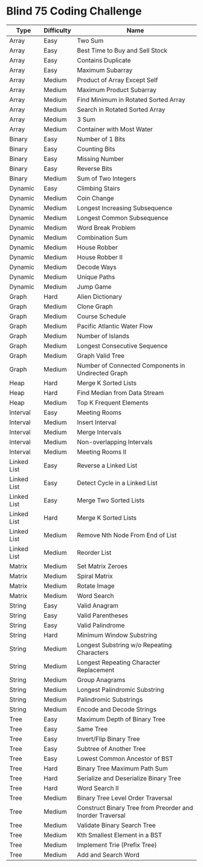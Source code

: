 # Blind 75 Coding Challenge

| Type        | Difficulty | Name                                                      |
|-------------|------------|-----------------------------------------------------------|
| Array       | Easy       | Two Sum                                                   |
| Array       | Easy       | Best Time to Buy and Sell Stock                           |
| Array       | Easy       | Contains Duplicate                                        |
| Array       | Easy       | Maximum Subarray                                          |
| Array       | Medium     | Product of Array Except Self                              |
| Array       | Medium     | Maximum Product Subarray                                  |
| Array       | Medium     | Find Minimum in Rotated Sorted Array                      |
| Array       | Medium     | Search in Rotated Sorted Array                            |
| Array       | Medium     | 3 Sum                                                     |
| Array       | Medium     | Container with Most Water                                 |
| Binary      | Easy       | Number of 1 Bits                                          |
| Binary      | Easy       | Counting Bits                                             |
| Binary      | Easy       | Missing Number                                            |
| Binary      | Easy       | Reverse Bits                                              |
| Binary      | Medium     | Sum of Two Integers                                       |
| Dynamic     | Easy       | Climbing Stairs                                           |
| Dynamic     | Medium     | Coin Change                                               |
| Dynamic     | Medium     | Longest Increasing Subsequence                            |
| Dynamic     | Medium     | Longest Common Subsequence                                |
| Dynamic     | Medium     | Word Break Problem                                        |
| Dynamic     | Medium     | Combination Sum                                           |
| Dynamic     | Medium     | House Robber                                              |
| Dynamic     | Medium     | House Robber II                                           |
| Dynamic     | Medium     | Decode Ways                                               |
| Dynamic     | Medium     | Unique Paths                                              |
| Dynamic     | Medium     | Jump Game                                                 |
| Graph       | Hard       | Alien Dictionary                                          |
| Graph       | Medium     | Clone Graph                                               |
| Graph       | Medium     | Course Schedule                                           |
| Graph       | Medium     | Pacific Atlantic Water Flow                               |
| Graph       | Medium     | Number of Islands                                         |
| Graph       | Medium     | Longest Consecutive Sequence                              |
| Graph       | Medium     | Graph Valid Tree                                          |
| Graph       | Medium     | Number of Connected Components in Undirected Graph        |
| Heap        | Hard       | Merge K Sorted Lists                                      |
| Heap        | Hard       | Find Median from Data Stream                              |
| Heap        | Medium     | Top K Frequent Elements                                   |
| Interval    | Easy       | Meeting Rooms                                             |
| Interval    | Medium     | Insert Interval                                           |
| Interval    | Medium     | Merge Intervals                                           |
| Interval    | Medium     | Non-overlapping Intervals                                 |
| Interval    | Medium     | Meeting Rooms II                                          |
| Linked List | Easy       | Reverse a Linked List                                     |
| Linked List | Easy       | Detect Cycle in a Linked List                             |
| Linked List | Easy       | Merge Two Sorted Lists                                    |
| Linked List | Hard       | Merge K Sorted Lists                                      |
| Linked List | Medium     | Remove Nth Node From End of List                          |
| Linked List | Medium     | Reorder List                                              |
| Matrix      | Medium     | Set Matrix Zeroes                                         |
| Matrix      | Medium     | Spiral Matrix                                             |
| Matrix      | Medium     | Rotate Image                                              |
| Matrix      | Medium     | Word Search                                               |
| String      | Easy       | Valid Anagram                                             |
| String      | Easy       | Valid Parentheses                                         |
| String      | Easy       | Valid Palindrome                                          |
| String      | Hard       | Minimum Window Substring                                  |
| String      | Medium     | Longest Substring w/o Repeating Characters                |
| String      | Medium     | Longest Repeating Character Replacement                   |
| String      | Medium     | Group Anagrams                                            |
| String      | Medium     | Longest Palindromic Substring                             |
| String      | Medium     | Palindromic Substrings                                    |
| String      | Medium     | Encode and Decode Strings                                 |
| Tree        | Easy       | Maximum Depth of Binary Tree                              |
| Tree        | Easy       | Same Tree                                                 |
| Tree        | Easy       | Invert/Flip Binary Tree                                   |
| Tree        | Easy       | Subtree of Another Tree                                   |
| Tree        | Easy       | Lowest Common Ancestor of BST                             |
| Tree        | Hard       | Binary Tree Maximum Path Sum                              |
| Tree        | Hard       | Serialize and Deserialize Binary Tree                     |
| Tree        | Hard       | Word Search II                                            |
| Tree        | Medium     | Binary Tree Level Order Traversal                         |
| Tree        | Medium     | Construct Binary Tree from Preorder and Inorder Traversal |
| Tree        | Medium     | Validate Binary Search Tree                               |
| Tree        | Medium     | Kth Smallest Element in a BST                             |
| Tree        | Medium     | Implement Trie (Prefix Tree)                              |
| Tree        | Medium     | Add and Search Word                                       |